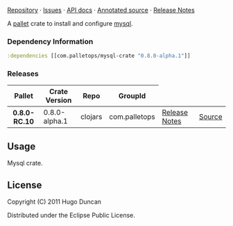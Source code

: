 [Repository](https://github.com/pallet/mysql-crate) &#xb7;
[Issues](https://github.com/pallet/mysql-crate/issues) &#xb7;
[API docs](http://palletops.com/mysql-crate/0.8/api) &#xb7;
[Annotated source](http://palletops.com/mysql-crate/0.8/annotated/uberdoc.html) &#xb7;
[Release Notes](https://github.com/pallet/mysql-crate/blob/develop/ReleaseNotes.md)

A [pallet](http://palletops.com/) crate to install and configure
 [mysql](http://www.mysql.com/).

### Dependency Information

```clj
:dependencies [[com.palletops/mysql-crate "0.8.0-alpha.1"]]
```

### Releases

<table>
<thead>
  <tr><th>Pallet</th><th>Crate Version</th><th>Repo</th><th>GroupId</th></tr>
</thead>
<tbody>
  <tr>
    <th>0.8.0-RC.10</th>
    <td>0.8.0-alpha.1</td>
    <td>clojars</td>
    <td>com.palletops</td>
    <td><a href='https://github.com/pallet/mysql-crate/blob/0.8.0-alpha.1/ReleaseNotes.md'>Release Notes</a></td>
    <td><a href='https://github.com/pallet/mysql-crate/blob/0.8.0-alpha.1/'>Source</a></td>
  </tr>
</tbody>
</table>

## Usage

Mysql crate.

## License

Copyright (C) 2011 Hugo Duncan

Distributed under the Eclipse Public License.
